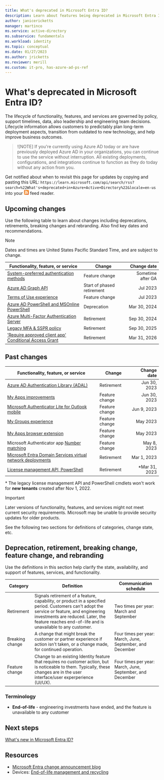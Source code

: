 ```yaml
---
title: What's deprecated in Microsoft Entra ID?
description: Learn about features being deprecated in Microsoft Entra ID
author: janicericketts
manager: martinco
ms.service: active-directory
ms.subservice: fundamentals
ms.workload: identity
ms.topic: conceptual
ms.date: 01/27/2023
ms.author: jricketts
ms.reviewer: merill
ms.custom: it-pro, has-azure-ad-ps-ref
---
```


# What's deprecated in Microsoft Entra ID?

The lifecycle of functionality, features, and services are governed by policy, support timelines, data, also leadership and engineering team decisions. Lifecycle information allows customers to predictably plan long-term deployment aspects, transition from outdated to new technology, and help improve business outcomes. 

> ![NOTE] 
> If you're currently using Azure AD today or are have previously deployed Azure AD in your organizations, you can continue to use the service without interruption. All existing deployments, configurations, and integrations continue to function as they do today without any action from you.

Get notified about when to revisit this page for updates by copying and pasting this URL: `https://learn.microsoft.com/api/search/rss?search=%22What's+deprecated+in+Azure+Active+Directory%22&locale=en-us` into your ![RSS feed reader icon](./media/whats-new/feed-icon-16x16.png) feed reader.

## Upcoming changes

Use the following table to learn about changes including deprecations, retirements, breaking changes and rebranding. Also find key dates and recommendations.

   > [!NOTE]
   > Dates and times are United States Pacific Standard Time, and are subject to change. 

|Functionality, feature, or service|Change|Change date |
|---|---|---:|
|[System-preferred authentication methods](~/identity/authentication/concept-system-preferred-multifactor-authentication.md)|Feature change|Sometime after GA|
|[Azure AD Graph API](https://aka.ms/aadgraphupdate)|Start of phased retirement|Jul 2023|
|[Terms of Use experience](https://techcommunity.microsoft.com/t5/microsoft-entra-azure-ad-blog/microsoft-entra-change-announcements-march-2023-train/ba-p/2967448)|Feature change|Jul 2023|
|[Azure AD PowerShell and MSOnline PowerShell](https://aka.ms/aadgraphupdate)|Deprecation|Mar 30, 2024|
|[Azure Multi-Factor Authentication Server](https://techcommunity.microsoft.com/t5/microsoft-entra-azure-ad-blog/microsoft-entra-change-announcements-march-2023-train/ba-p/2967448)|Retirement|Sep 30, 2024|
|[Legacy MFA & SSPR policy](https://techcommunity.microsoft.com/t5/microsoft-entra-azure-ad-blog/microsoft-entra-change-announcements-march-2023-train/ba-p/2967448)|Retirement|Sep 30, 2025|
|['Require approved client app' Conditional Access Grant](https://aka.ms/RetireApprovedClientApp)|Retirement|Mar 31, 2026|


## Past changes

|Functionality, feature, or service|Change|Change date |
|---|---|---:|
|[Azure AD Authentication Library (ADAL)](https://techcommunity.microsoft.com/t5/microsoft-entra-azure-ad-blog/microsoft-entra-change-announcements-march-2023-train/ba-p/2967448)|Retirement|Jun 30, 2023|
|[My Apps improvements](https://techcommunity.microsoft.com/t5/microsoft-entra-azure-ad-blog/microsoft-entra-change-announcements-march-2023-train/ba-p/2967448)|Feature change|Jun 30, 2023|
|[Microsoft Authenticator Lite for Outlook mobile](~/identity/authentication/how-to-mfa-authenticator-lite.md)|Feature change|Jun 9, 2023|
|[My Groups experience](https://techcommunity.microsoft.com/t5/microsoft-entra-azure-ad-blog/microsoft-entra-change-announcements-march-2023-train/ba-p/2967448)|Feature change|May 2023|
|[My Apps browser extension](https://techcommunity.microsoft.com/t5/microsoft-entra-azure-ad-blog/microsoft-entra-change-announcements-march-2023-train/ba-p/2967448)|Feature change|May 2023|
|Microsoft Authenticator app [Number matching](~/identity/authentication/how-to-mfa-number-match.md)|Feature change|May 8, 2023|
|[Microsoft Entra Domain Services virtual network deployments](/entra/identity/domain-services/overview)|Retirement|Mar 1, 2023|
|[License management API, PowerShell](https://techcommunity.microsoft.com/t5/microsoft-entra-azure-ad-blog/migrate-your-apps-to-access-the-license-managements-apis-from/ba-p/2464366)|Retirement|*Mar 31, 2023|

\* The legacy license management API and PowerShell cmdlets won't work for **new tenants** created after Nov 1, 2022.


   > [!IMPORTANT]
   > Later versions of functionality, features, and services might not meet current security requirements. Microsoft may be unable to provide security updates for older products. 

See the following two sections for definitions of categories, change state, etc.

## Deprecation, retirement, breaking change, feature change, and rebranding

Use the definitions in this section help clarify the state, availability, and support of features, services, and functionality. 

|Category|Definition|Communication schedule|
|---|---|---|
|Retirement|Signals retirement of a feature, capability, or product in a specified period. Customers can't adopt the service or feature, and engineering investments are reduced. Later, the feature reaches end-of-life and is unavailable to any customer.|Two times per year: March and September|
|Breaking change|A change that might break the customer or partner experience if action isn't taken, or a change made, for continued operation.|Four times per year: March, June, September, and December|
|Feature change|Change to an existing Identity feature that requires no customer action, but is noticeable to them. Typically, these changes are in the user interface/user experperience (UI/UX).|Four times per year: March, June, September, and December|

### Terminology

* **End-of-life** - engineering investments have ended, and the feature is unavailable to any customer

## Next steps
[What's new in Microsoft Entra ID?](../fundamentals/whats-new.md)

## Resources
* [Microsoft Entra change announcement blog](https://techcommunity.microsoft.com/t5/microsoft-entra-azure-ad-blog/microsoft-entra-change-announcements-november-2022-train/ba-p/2967452)
* Devices: [End-of-life management and recycling](https://www.microsoft.com/legal/compliance/recycling)

